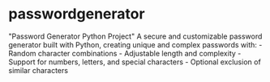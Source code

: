 # passwordgenerator
"Password Generator Python Project"  A secure and customizable password generator built with Python, creating unique and complex passwords with:  - Random character combinations - Adjustable length and complexity - Support for numbers, letters, and special characters - Optional exclusion of similar characters

